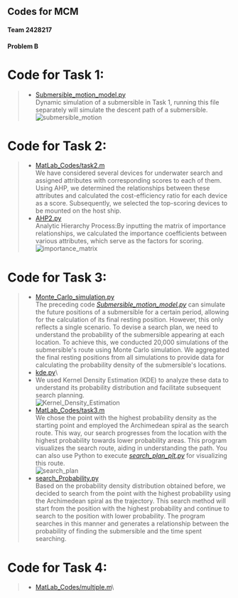 ## Codes for MCM
#### Team 2428217 
#### Problem B
# Code for Task 1:
>- [Submersible_motion_model.py](https://github.com/Higasa-Yumetaka/MCM_Control_Number_2428217_Python/blob/master/Submersible_motion_model.py)\
> Dynamic simulation of a submersible in Task 1, running this file separately will simulate the descent path of a submersible.\
> ![submersible_motion](https://github.com/Higasa-Yumetaka/MCM_Control_Number_2428217_Python/blob/master/Pictures/predicted_path.png)

# Code for Task 2:
>- [MatLab_Codes/task2.m](https://github.com/Higasa-Yumetaka/MCM_Control_Number_2428217_Python/blob/master/MatLab_Codes/task2.m)\
> We have considered several devices for underwater search and assigned attributes with corresponding scores to each of them. Using AHP, we determined the relationships between these attributes and calculated the cost-efficiency ratio for each device as a score. Subsequently, we selected the top-scoring devices to be mounted on the host ship.
>- [AHP2.py](https://github.com/Higasa-Yumetaka/MCM_Control_Number_2428217_Python/blob/master/AHP2.py)\
> Analytic Hierarchy Process:By inputting the matrix of importance relationships, we calculated the importance coefficients between various attributes, which serve as the factors for scoring.
> ![importance_matrix](https://github.com/Higasa-Yumetaka/MCM_Control_Number_2428217_Python/blob/master/Pictures/importance_matrix.jpg)

# Code for Task 3:
>- [Monte_Carlo_simulation.py](https://github.com/Higasa-Yumetaka/MCM_Control_Number_2428217_Python/blob/master/Monte_Carlo_simulation.py)\
> The preceding code *[Submersible_motion_model.py](https://github.com/Higasa-Yumetaka/MCM_Control_Number_2428217_Python/blob/master/Submersible_motion_model.py)* can simulate the future positions of a submersible for a certain period, allowing for the calculation of its final resting position. However, this only reflects a single scenario. To devise a search plan, we need to understand the probability of the submersible appearing at each location. To achieve this, we conducted 20,000 simulations of the submersible's route using Monte Carlo simulation. We aggregated the final resting positions from all simulations to provide data for calculating the probability density of the submersible's locations.
>- [kde.py](https://github.com/Higasa-Yumetaka/MCM_Control_Number_2428217_Python/blob/master/kde.py)\
>- We used Kernel Density Estimation (KDE) to analyze these data to understand its probability distribution and facilitate subsequent search planning.\
> ![Kernel_Density_Estimation]()
>- [MatLab_Codes/task3.m](https://github.com/Higasa-Yumetaka/MCM_Control_Number_2428217_Python/blob/master/MatLab_Codes/task3.m)\
> We chose the point with the highest probability density as the starting point and employed the Archimedean spiral as the search route. This way, our search progresses from the location with the highest probability towards lower probability areas. This program visualizes the search route, aiding in understanding the path. You can also use Python to execute *[search_plan_plt.py](https://github.com/Higasa-Yumetaka/MCM_Control_Number_2428217_Python/blob/master/search_plan_plt.py)* for visualizing this route.\
> ![search_plan](https://github.com/Higasa-Yumetaka/MCM_Control_Number_2428217_Python/blob/master/Pictures/search_route.png)
>- [search_Probability.py](https://github.com/Higasa-Yumetaka/MCM_Control_Number_2428217_Python/blob/master/search_Probability.py)\
> Based on the probability density distribution obtained before, we decided to search from the point with the highest probability using the Archimedean spiral as the trajectory. This search method will start from the position with the highest probability and continue to search to the position with lower probability. The program searches in this manner and generates a relationship between the probability of finding the submersible and the time spent searching.

# Code for Task 4:
>- [MatLab_Codes/multiple.m](https://github.com/Higasa-Yumetaka/MCM_Control_Number_2428217_Python/blob/master/MatLab_Codes/multiple.m)\
> 